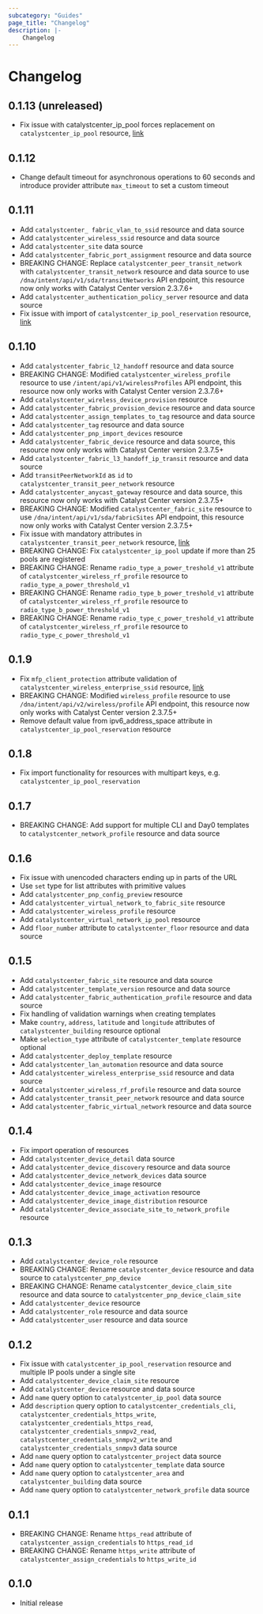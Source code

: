 ```yaml
---
subcategory: "Guides"
page_title: "Changelog"
description: |-
    Changelog
---
```


# Changelog

## 0.1.13 (unreleased)

- Fix issue with catalystcenter_ip_pool forces replacement on `catalystcenter_ip_pool` resource, [link](https://github.com/CiscoDevNet/terraform-provider-catalystcenter/issues/125)

## 0.1.12

- Change default timeout for asynchronous operations to 60 seconds and introduce provider attribute `max_timeout` to set a custom timeout

## 0.1.11

- Add `catalystcenter_ fabric_vlan_to_ssid` resource and data source
- Add `catalystcenter_wireless_ssid` resource and data source
- Add `catalystcenter_site` data source
- Add `catalystcenter_fabric_port_assignment` resource and data source
- BREAKING CHANGE: Replace `catalystcenter_peer_transit_network` with `catalystcenter_transit_network` resource and data source to use `/dna/intent/api/v1/sda/transitNetworks` API endpoint, this resource now only works with Catalyst Center version 2.3.7.6+
- Add `catalystcenter_authentication_policy_server` resource and data source
- Fix issue with import of `catalystcenter_ip_pool_reservation` resource, [link](https://github.com/CiscoDevNet/terraform-provider-catalystcenter/issues/122)

## 0.1.10

- Add `catalystcenter_fabric_l2_handoff` resource and data source
- BREAKING CHANGE: Modified `catalystcenter_wireless_profile` resource to use `/intent/api/v1/wirelessProfiles` API endpoint, this resource now only works with Catalyst Center version 2.3.7.6+
- Add `catalystcenter_wireless_device_provision` resource
- Add `catalystcenter_fabric_provision_device` resource and data source
- Add `catalystcenter_assign_templates_to_tag` resource and data source
- Add `catalystcenter_tag` resource and data source
- Add `catalystcenter_pnp_import_devices` resource
- Add `catalystcenter_fabric_device` resource and data source, this resource now only works with Catalyst Center version 2.3.7.5+
- Add `catalystcenter_fabric_l3_handoff_ip_transit` resource and data source
- Add `transitPeerNetworkId` as `id` to `catalystcenter_transit_peer_network` resource
- Add `catalystcenter_anycast_gateway` resource and data source, this resource now only works with Catalyst Center version 2.3.7.5+
- BREAKING CHANGE: Modified `catalystcenter_fabric_site` resource to use `/dna/intent/api/v1/sda/fabricSites` API endpoint, this resource now only works with Catalyst Center version 2.3.7.5+
- Fix issue with mandatory attributes in `catalystcenter_transit_peer_network` resource, [link](https://github.com/CiscoDevNet/terraform-provider-catalystcenter/issues/92)
- BREAKING CHANGE: Fix `catalystcenter_ip_pool` update if more than 25 pools are registered
- BREAKING CHANGE: Rename `radio_type_a_power_treshold_v1` attribute of `catalystcenter_wireless_rf_profile` resource to `radio_type_a_power_threshold_v1`
- BREAKING CHANGE: Rename `radio_type_b_power_treshold_v1` attribute of `catalystcenter_wireless_rf_profile` resource to `radio_type_b_power_threshold_v1`
- BREAKING CHANGE: Rename `radio_type_c_power_treshold_v1` attribute of `catalystcenter_wireless_rf_profile` resource to `radio_type_c_power_threshold_v1`

## 0.1.9

- Fix `mfp_client_protection` attribute validation of `catalystcenter_wireless_enterprise_ssid` resource, [link](https://github.com/CiscoDevNet/terraform-provider-catalystcenter/issues/74)
- BREAKING CHANGE: Modified `wireless_profile` resource to use `/dna/intent/api/v2/wireless/profile` API endpoint, this resource now only works with Catalyst Center version 2.3.7.5+
- Remove default value from ipv6_address_space attribute in `catalystcenter_ip_pool_reservation` resource

## 0.1.8

- Fix import functionality for resources with multipart keys, e.g. `catalystcenter_ip_pool_reservation`

## 0.1.7

- BREAKING CHANGE: Add support for multiple CLI and Day0 templates to `catalystcenter_network_profile` resource and data source

## 0.1.6

- Fix issue with unencoded characters ending up in parts of the URL
- Use `set` type for list attributes with primitive values
- Add `catalystcenter_pnp_config_preview` resource
- Add `catalystcenter_virtual_network_to_fabric_site` resource
- Add `catalystcenter_wireless_profile` resource
- Add `catalystcenter_virtual_network_ip_pool` resource
- Add `floor_number` attribute to `catalystcenter_floor` resource and data source

## 0.1.5

- Add `catalystcenter_fabric_site` resource and data source
- Add `catalystcenter_template_version` resource and data source
- Add `catalystcenter_fabric_authentication_profile` resource and data source
- Fix handling of validation warnings when creating templates
- Make `country`, `address`, `latitude` and `longitude` attributes of `catalystcenter_building` resource optional
- Make `selection_type` attribute of `catalystcenter_template` resource optional
- Add `catalystcenter_deploy_template` resource
- Add `catalystcenter_lan_automation` resource and data source
- Add `catalystcenter_wireless_enterprise_ssid` resource and data source
- Add `catalystcenter_wireless_rf_profile` resource and data source
- Add `catalystcenter_transit_peer_network` resource and data source
- Add `catalystcenter_fabric_virtual_network` resource and data source

## 0.1.4

- Fix import operation of resources
- Add `catalystcenter_device_detail` data source
- Add `catalystcenter_device_discovery` resource and data source
- Add `catalystcenter_device_network_devices` data source
- Add `catalystcenter_device_image` resource
- Add `catalystcenter_device_image_activation` resource
- Add `catalystcenter_device_image_distribution` resource
- Add `catalystcenter_device_associate_site_to_network_profile` resource

## 0.1.3

- Add `catalystcenter_device_role` resource
- BREAKING CHANGE: Rename `catalystcenter_device` resource and data source to `catalystcenter_pnp_device`
- BREAKING CHANGE: Rename `catalystcenter_device_claim_site` resource and data source to `catalystcenter_pnp_device_claim_site`
- Add `catalystcenter_device` resource
- Add `catalystcenter_role` resource and data source
- Add `catalystcenter_user` resource and data source

## 0.1.2

- Fix issue with `catalystcenter_ip_pool_reservation` resource and multiple IP pools under a single site
- Add `catalystcenter_device_claim_site` resource
- Add `catalystcenter_device` resource and data source
- Add `name` query option to `catalystcenter_ip_pool` data source
- Add `description` query option to `catalystcenter_credentials_cli`, `catalystcenter_credentials_https_write`, `catalystcenter_credentials_https_read`, `catalystcenter_credentials_snmpv2_read`, `catalystcenter_credentials_snmpv2_write` and `catalystcenter_credentials_snmpv3` data source
- Add `name` query option to `catalystcenter_project` data source
- Add `name` query option to `catalystcenter_template` data source
- Add `name` query option to `catalystcenter_area` and `catalystcenter_building` data source
- Add `name` query option to `catalystcenter_network_profile` data source

## 0.1.1

- BREAKING CHANGE: Rename `https_read` attribute of `catalystcenter_assign_credentials` to `https_read_id`
- BREAKING CHANGE: Rename `https_write` attribute of `catalystcenter_assign_credentials` to `https_write_id`

## 0.1.0

- Initial release

